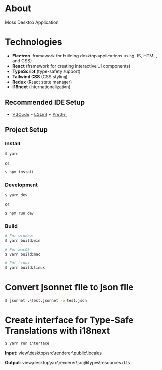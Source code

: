 # About

Moss Desktop Application 

# Technologies
- **Electron** (framework for building desktop applications using JS, HTML, and CSS)
- **React** (framework for creating interactive UI components) 
- **TypeScript** (type-safety support)
- **Tailwind CSS** (CSS styling)
- **Redux** (React state manager)
- **i18next** (internationalization)

## Recommended IDE Setup

- [VSCode](https://code.visualstudio.com/) + [ESLint](https://marketplace.visualstudio.com/items?itemName=dbaeumer.vscode-eslint) + [Prettier](https://marketplace.visualstudio.com/items?itemName=esbenp.prettier-vscode)

## Project Setup

### Install

```bash
$ yarn
```
or
```bash
$ npm install
```

### Development

```bash
$ yarn dev
```
or
```bash
$ npm run dev
```

### Build

```bash
# For windows
$ yarn build:win

# For macOS
$ yarn build:mac

# For Linux
$ yarn build:linux
```

# Convert jsonnet file to json file
```bash
$ jsonnet .\test.jsonnet -o test.json
```

# Create interface for Type-Safe Translations with i18next
```bash
$ yarn run interface
```
**Input**: view\desktop\src\renderer\public\locales

**Output**: view\desktop\src\renderer\src\@types\resources.d.ts
